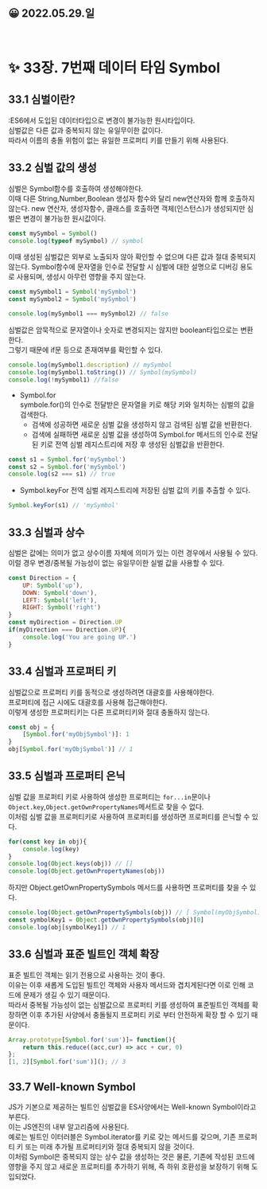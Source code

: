## 😀 2022.05.29.일

<br/>

# ✨ 33장. 7번째 데이터 타임 Symbol
## 33.1 심벌이란?
:ES6에서 도입된 데이터타입으로 변경이 불가능한 원시타입이다.  
심벌값은 다른 값과 중복되지 않는 유일무이한 값이다.  
따라서 이름의 충돌 위험이 없는 유일한 프로퍼티 키를 만들기 위해 사용된다.  

## 33.2 심벌 값의 생성
심벌은 Symbol함수를 호출하여 생성해야한다.  
이때 다른 String,Number,Boolean 생성자 함수와 달리 new연산자와 함께 호출하지 않는다. 
new 연산자, 생성자함수, 클래스를 호출하면 객체(인스턴스)가 생성되지만 심벌은 변경이 불가능한 원시값이다.


```javascript
const mySymbol = Symbol()
console.log(typeof mySymbol) // symbol
```

이때 생성된 심벌값은 외부로 노출되자 않아 확인할 수 없으며 다른 값과 절대 중복되지 않는다. 
Symbol함수에 문자열을 인수로 전달할 시 심벌에 대한 설명으로 디버깅 용도로 사용되며, 생성시 아무런 영향을 주지 않는다.


```javascript
const mySymbol1 = Symbol('mySymbol')
const mySymbol2 = Symbol('mySymbol')

console.log(mySymbol1 === mySymbol2) // false
```

심벌값은 암묵적으로 문자열이나 숫자로 변경되지는 않지만 boolean타입으로는 변환한다.  
그렇기 때문에 if문 등으로 존재여부를 확인할 수 있다.


```javascript
console.log(mySymbol1.description) // mySymbol
console.log(mySymbol1.toString()) // Symbol(mySymbol)
console.log(!mySymbol1) //false
```

- Symbol.for  
symbole.for()의 인수로 전달받은 문자열을 키로 해당 키와 일치하는 심벌의 값을 검색한다.  
    - 검색에 성공하면 새로운 심벌 값을 생성하지 않고 검색된 심벌 값을 반환한다.
    - 검색에 실패하면 새로운 심벌 값을 생성하여 Symbol.for 메서드의 인수로 전달된 키로 전역 심벌 레지스트리에 저장 후 생성된 심벌값을 반환한다.


```javascript
const s1 = Symbol.for('mySymbol')
const s2 = Symbol.for('mySymbol')
console.log(s2 === s1) // true
```

- Symbol.keyFor
    전역 심벌 레지스트리에 저장된 심벌 값의 키를 추출할 수 있다.


```javascript
Symbol.keyFor(s1) // 'mySymbol'
```

## 33.3 심벌과 상수 
심벌은 값에는 의미가 없고 상수이름 자체에 의미가 있는 이런 경우에서 사용될 수 있다. 
이럴 경우 변경/중복될 가능성이 없는 유일무이한 실벌 값을 사용할 수 있다. 


```javascript
const Direction = {
    UP: Symbol('up'),
    DOWN: Symbol('down'),
    LEFT: Symbol('left'),
    RIGHT: Symbol('right')
}
const myDirection = Direction.UP
if(myDirection === Direction.UP){
    console.log('You are going UP.')
}
```

## 33.4 심벌과 프로퍼티 키 
심벌값으로 프로퍼티 키를 동적으로 생성하려면 대괄호를 사용해야한다.  
프로퍼티에 접근 시에도 대괄호를 사용해 접근해야한다.  
이렇게 생성한 프로퍼티키는 다른 프로퍼티키와 절대 충돌하지 않는다.


```javascript
const obj = {
    [Symbol.for('myObjSymbol')]: 1
}
obj[Symbol.for('myObjSymbol')] // 1
```

## 33.5 심벌과 프로퍼티 은닉
심벌 값을 프로퍼티 키로 사용하여 생성한 프로퍼티는 `for...in`문이나 `Object.key`,`Object.getOwnPropertyNames`메서트로 찾을 수 없다.  
이처럼 심벌 값을 프로퍼티키로 사용하여 프로퍼티를 생성하면 프로퍼티를 은닉할 수 있다. 


```javascript
for(const key in obj){
    console.log(key)
}
console.log(Object.keys(obj)) // []
console.log(Object.getOwnPropertyNames(obj))
```

하지만 Object.getOwnPropertySymbols 메서드를 사용하면 프로퍼티를 찾을 수 있다. 


```javascript
console.log(Object.getOwnPropertySymbols(obj)) // [ Symbol(myObjSymbol) ]
const symbolKey1 = Object.getOwnPropertySymbols(obj)[0]
console.log(obj[symbolKey1]) // 1
```

## 33.6 심벌과 표준 빌트인 객체 확장

표준 빌트인 객체는 읽기 전용으로 사용하는 것이 좋다.  
이유는 이후 새롭게 도입된 빌트인 객체와 사용자 메서드와 겹치게된다면 이로 인해 코드에 문제가 생길 수 있기 때문이다.  
따라서 중복될 가능성이 없는 심벌값으로 프로퍼티 키를 생성하여 표준빌트인 객체를 확장하면 이후 추가된 사양에서 충돌될지 프로퍼티 키로 부터 안전하게 확장 할 수 있기 때문이다. 


```javascript
Array.prototype[Symbol.for('sum')]= function(){
    return this.reduce((acc,cur) => acc + cur, 0)
};
[1, 2][Symbol.for('sum')](); // 3
```

## 33.7 Well-known Symbol 

JS가 기본으로 제공하는 빌트인 심벌값을 ES사양에서는 Well-known Symbol이라고 부른다.  
이는 JS엔진의 내부 알고리즘에 사용된다.  
예로는 빌트인 이터러블은 Symbol.iterator를 키로 갖는 메서드를 갖으며, 기존 프로퍼티 키 또는 미래 추가될 프로퍼티키와 절대 중복되지 않을 것이다.   
이처럼 Symbol은 중복되지 않는 상수 값을 생성하는 것은 물론, 기존에 작성된 코드에 영향을 주지 않고 새로운 프로퍼티를 추가하기 위해, 즉 하위 호환성을 보장하기 위해 도입되었다. 
